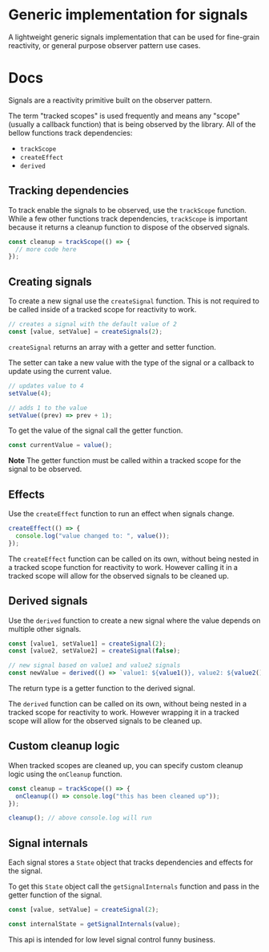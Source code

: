 # Generic implementation for signals

A lightweight generic signals implementation that can be used for fine-grain reactivity, or general purpose observer pattern use cases.

# Docs

Signals are a reactivity primitive built on the observer pattern.

The term "tracked scopes" is used frequently and means any "scope" (usually a callback function) that is being observed by the library. All of the bellow functions track dependencies:

- `trackScope`
- `createEffect`
- `derived`

## Tracking dependencies

To track enable the signals to be observed, use the `trackScope` function. While a few other functions track dependencies, `trackScope` is important because it returns a cleanup function to dispose of the observed signals.

```ts
const cleanup = trackScope(() => {
  // more code here
});
```

## Creating signals

To create a new signal use the `createSignal` function. This is not required to be called inside of a tracked scope for reactivity to work.

```ts
// creates a signal with the default value of 2
const [value, setValue] = createSignals(2);
```

`createSignal` returns an array with a getter and setter function.

The setter can take a new value with the type of the signal or a callback to update using the current value.

```ts
// updates value to 4
setValue(4);

// adds 1 to the value
setValue((prev) => prev + 1);
```

To get the value of the signal call the getter function.

```ts
const currentValue = value();
```

**Note** The getter function must be called within a tracked scope for the signal to be observed.

## Effects

Use the `createEffect` function to run an effect when signals change.

```ts
createEffect(() => {
  console.log("value changed to: ", value());
});
```

The `createEffect` function can be called on its own, without being nested in a tracked scope function for reactivity to work. However calling it in a tracked scope will allow for the observed signals to be cleaned up.

## Derived signals

Use the `derived` function to create a new signal where the value depends on multiple other signals.

```ts
const [value1, setValue1] = createSignal(2);
const [value2, setValue2] = createSignal(false);

// new signal based on value1 and value2 signals
const newValue = derived(() => `value1: ${value1()}, value2: ${value2()}`);
```

The return type is a getter function to the derived signal.

The `derived` function can be called on its own, without being nested in a tracked scope for reactivity to work. However wrapping it in a tracked scope will allow for the observed signals to be cleaned up.

## Custom cleanup logic

When tracked scopes are cleaned up, you can specify custom cleanup logic using the `onCleanup` function.

```ts
const cleanup = trackScope(() => {
  onCleanup(() => console.log("this has been cleaned up"));
});

cleanup(); // above console.log will run
```

## Signal internals

Each signal stores a `State` object that tracks dependencies and effects for the signal.

To get this `State` object call the `getSignalInternals` function and pass in the getter function of the signal.

```ts
const [value, setValue] = createSignal(2);

const internalState = getSignalInternals(value);
```

This api is intended for low level signal control funny business.
